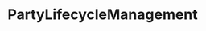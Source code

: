 # PartyLifecycleManagement   

<script src="https://unpkg.com/@stoplight/elements/web-components.min.js"></script>
<link rel="stylesheet" href="https://unpkg.com/@stoplight/elements/styles.min.css">

<elements-api
  apiDescriptionUrl="PartyLifecycleManagement.yaml"
  layout="sidebar"
  router="hash"
  hideTryIt="false"
  hideSchemas="false"
  hideInternal="false"
/>